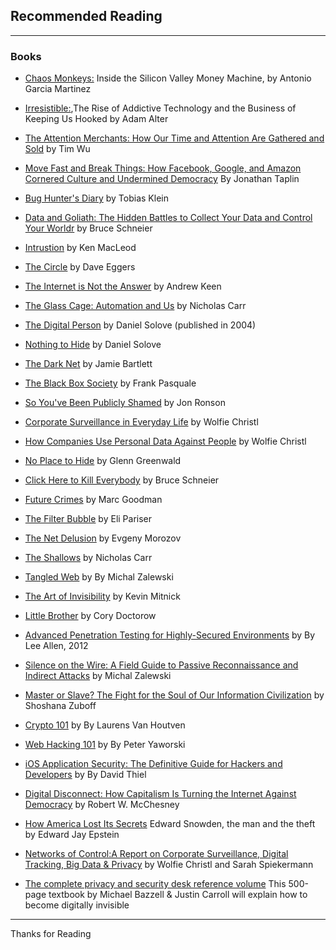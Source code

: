 ## Recommended Reading
-------------------

### Books

-   [Chaos Monkeys:](https://www.amazon.com/Chaos-Monkeys-Obscene-Fortune-Failure-ebook/dp/B019MMUAAQ) Inside the Silicon Valley Money Machine, by Antonio Garcia Martinez

-   [Irresistible:](https://www.wired.com/2017/03/irresistible-the-rise-of-addictive-technology-and-the-business-of-keeping-us-hooked/),The Rise of Addictive Technology and the Business of Keeping Us Hooked by Adam Alter

-   [The Attention Merchants: How Our Time and Attention Are Gathered and Sold](http://magazine.columbia.edu/reviews/winter-2016/excerpt-%E2%80%9C-attention-merchants-epic-scramble-get-inside-our-heads%E2%80%9D) by Tim Wu

-   [Move Fast and Break Things: How Facebook, Google, and Amazon Cornered Culture and Undermined Democracy](https://www.rollingstone.com/culture/move-fast-and-break-things-book-excerpt-w480401) By Jonathan Taplin

-   [Bug Hunter's Diary](https://www.nostarch.com/bughunter) by Tobias Klein

-   [Data and Goliath: The Hidden Battles to Collect Your Data and Control Your Worldr](https://www.schneier.com/books/data_and_goliath/) by Bruce Schneier
-   [Intrustion](https://www.theguardian.com/books/2012/mar/09/intrusion-ken-macleod-review) by Ken MacLeod

-   [The Circle](https://www.nytimes.com/2013/11/03/books/review/the-circle-by-dave-eggers.html) by Dave Eggers

-   [The Internet is Not the Answer](https://www.washingtonpost.com/opinions/book-review-the-internet-is-not-the-answer-by-andrew-keen/2015/01/02/8627999a-7973-11e4-9a27-6fdbc612bff8_story.html) by Andrew Keen

-   [The Glass Cage: Automation and Us](https://www.nytimes.com/2014/11/09/books/review/the-glass-cage-by-nicholas-carr.html) by Nicholas Carr

-   [The Digital Person](https://www.danielsolove.com/the-digital-person-2/) by Daniel Solove (published in 2004)

-   [Nothing to Hide](https://www.danielsolove.com/nothing-to-hide/) by Daniel Solove

-   [The Dark Net](https://www.theguardian.com/books/2015/apr/03/the-dark-net-by-jamie-bartlett-review) by Jamie Bartlett

-   [The Black Box Society](https://www.slate.com/articles/technology/bitwise/2015/01/black_box_society_by_frank_pasquale_a_chilling_vision_of_how_big_data_has.html) by Frank Pasquale
-   [So You've Been Publicly Shamed](https://www.nytimes.com/2015/04/19/books/review/jon-ronsons-so-youve-been-publicly-shamed.html) by Jon Ronson

-   [Corporate Surveillance in Everyday Life](https://crackedlabs.org/en/corporate-surveillance) by Wolfie Christl

-   [How Companies Use Personal Data Against People](https://crackedlabs.org/en/data-against-people) by Wolfie Christl

-   [No Place to Hide](https://www.nytimes.com/2014/05/13/books/no-place-to-hide-by-glenn-greenwald.html) by Glenn Greenwald

-   [Click Here to Kill Everybody](https://www.schneier.com/books/click_here/) by Bruce Schneier

-   [Future Crimes](https://www.nytimes.com/2015/05/17/books/review/future-crimes-by-marc-goodman.html) by Marc Goodman

-   [The Filter Bubble](https://www.nytimes.com/2011/06/12/books/review/book-review-the-filter-bubble-by-eli-pariser.html) by Eli Pariser

-   [The Net Delusion](https://www.nytimes.com/2011/02/06/books/review/Siegel-t.html) by Evgeny Morozov

-   [The Shallows](https://www.nytimes.com/2010/06/06/books/review/Lehrer-t.html) by Nicholas Carr

- [Tangled Web](https://www.nostarch.com/tangledweb) by By Michal Zalewski

-   [The Art of Invisibility](https://www.wired.com/2017/02/famed-hacker-kevin-mitnick-shows-go-invisible-online/) by Kevin Mitnick

-   [Little Brother](https://craphound.com/littlebrother/about/) by Cory Doctorow

- [Advanced Penetration Testing for Highly-Secured Environments](http://www.packtpub.com/networking-and-servers/advanced-penetration-testing-highly-secured-environments-ultimate-security-gu) by By Lee Allen, 2012

-   [Silence on the Wire: A Field Guide to Passive Reconnaissance and Indirect Attacks](https://www.nostarch.com/silence.htm) by Michal Zalewski

-   [Master or Slave? The Fight for the Soul of Our Information Civilization](http://www.shoshanazuboff.com/new/about/) by Shoshana Zuboff

- [Crypto 101](https://www.crypto101.io/) by By Laurens Van Houtven

- [Web Hacking 101](https://leanpub.com/web-hacking-101) by By Peter Yaworski

- [iOS Application Security: The Definitive Guide for Hackers and Developers](https://www.nostarch.com/iossecurity) by By David Thiel

-   [Digital Disconnect: How Capitalism Is Turning the Internet Against Democracy](https://thenewpress.com/books/digital-disconnect) by Robert W. McChesney

-   [How America Lost Its Secrets](https://www.amazon.com/How-America-Lost-Its-Secrets/dp/0451494563) Edward Snowden, the man and the theft by Edward Jay Epstein

-   [Networks of Control:A Report on Corporate Surveillance, Digital Tracking, Big Data & Privacy](http://crackedlabs.org/en/networksofcontrol) by Wolfie Christl and Sarah Spiekermann

-   [The complete privacy and security desk reference volume](https://www.amazon.com/Complete-Privacy-Security-Desk-Reference/dp/152277890X) This 500-page textbook by Michael Bazzell & Justin Carroll will explain how to become digitally invisible

---------
Thanks for Reading
